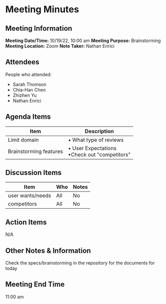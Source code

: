 # Meeting Minutes
## Meeting Information
**Meeting Date/Time:** 10/19/22, 10:00 am
**Meeting Purpose:** Brainstorming
**Meeting Location:** Zoom
**Note Taker:** Nathan Enrici

## Attendees
People who attended:
- Sarah Thomson
- Chia-Han Chen
- Zhizhen Yu
- Nathan Enrici

## Agenda Items

Item | Description
---- | ----
Limit domain | • What type of reviews
Brainstorming features | • User Expectations <br>•Check out "competitors"


## Discussion Items
Item | Who | Notes |
---- | ---- | ---- |
user wants/needs | All | No |
competitors | All | No |


## Action Items
N/A

## Other Notes & Information
Check the specs/brainstorming in the repository for the documents for today

## Meeting End Time
11:00 am
